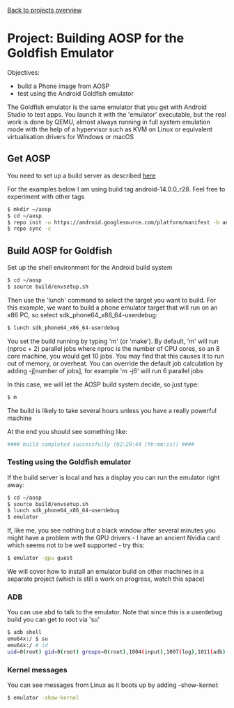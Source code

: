 [Back to projects overview](projects.md)

# Project: Building AOSP for the Goldfish Emulator

Objectives:

* build a Phone image from AOSP
* test using the Android Goldfish emulator

The Goldfish emulator is the same emulator that you get with Android Studio to
test apps. You launch it with the 'emulator' executable, but the real work is
done by QEMU, almost always running in full system emulation mode with the help
of a hypervisor such as KVM on Linux or equivalent virtualisation drivers for
Windows or macOS

 
## Get AOSP
You need to set up a build server as described [here](build-server.md)	

For the examples below I am using build tag android-14.0.0_r28. Feel free to
experiment with other tags

```bash
$ mkdir ~/aosp
$ cd ~/aosp
$ repo init -u https://android.googlesource.com/platform/manifest -b android-14.0.0_r28
$ repo sync -c
```

## Build AOSP for Goldfish

Set up the shell environment for the Android build system
```bash
$ cd ~/aosp
$ source build/envsetup.sh
```
Then use the 'lunch' command to select the target you want to build. For this
example, we want to build a phone emulator target that will run on an x86 PC,
so select sdk_phone64_x86_64-userdebug:

```bash
$ lunch sdk_phone64_x86_64-userdebug
```

You set the build running by typing 'm' (or 'make'). By default, 'm' will run
(nproc + 2) parallel jobs where nproc is the number of CPU cores, so an 8 core
machine, you would get 10 jobs. You may find that this causes it to run out of
memory, or overheat. You can override the default job calculation by adding
-j[number of jobs], for example 'm -j6' will run 6 parallel jobs

In this case, we will let the AOSP build system decide, so just type:
```bash
$ m
```
The build is likely to take several hours unless you have a really powerful machine

At the end you should see something like:
```bash
#### build completed successfully (02:20:44 (hh:mm:ss)) ####
```


### Testing using the Goldfish emulator

If the build server is local and has a display you can run the emulator right away:
```bash
$ cd ~/aosp
$ source build/envsetup.sh
$ lunch sdk_phone64_x86_64-userdebug
$ emulator
```

If, like me, you see nothing but a black window after several minutes you might
have a problem with the GPU drivers - I have an ancient Nvidia card which seems
not to be well supported - try this:
```bash
$ emulator -gpu guest
```

We will cover how to install an emulator build on other machines in a separate
project (which is still a work on progress, watch this space)

### ADB

You can use abd to talk to the emulator. Note that since this is a userdebug
build you can get to root via 'su'

```bash
$ adb shell
emu64x:/ $ su
emu64x:/ # id
uid=0(root) gid=0(root) groups=0(root),1004(input),1007(log),1011(adb), ...
```

### Kernel messages

You can see messages from Linux as it boots up by adding -show-kernel:
```bash
$ emulator -show-kernel
```


